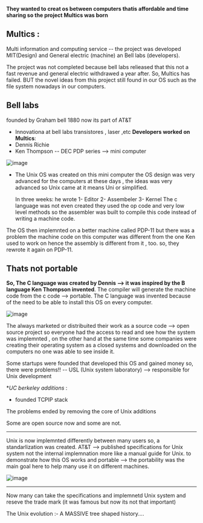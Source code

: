 **They wanted to creat os between computers thatis affordable and time sharing so the project Multics was born**


## Multics :
  Multi information and computing service -- the project was developed MIT(Design) and General electric (machine) an Bell labs (developers).

  The project was not completed because bell labs relieased that this not a fast revenue and general electric withdrawed a year after. So, Multics has failed.
  BUT the novel ideas from this project still found in our OS such as the file system nowadays in our computers.

## Bell labs 

founded by Graham bell 1880 now its part of AT&T 
- Innovationa at bell labs transistores , laser ,etc 
**Developers worked on Multics**:
- Dennis Richie
- Ken Thompson -- DEC PDP series --> mini computer



![image](https://github.com/user-attachments/assets/5819b7bf-7f7d-4bf7-a6c7-52c120b2d900)


- The Unix OS was created on this mini computer
    the OS design was very advanced for the computers at these days , the ideas was very advanced so Unix came at it means Uni or simplified.

  In three weeks:
  he wrote
  1- Editor
  2- Assembeler
  3- Kernel
  The c language was not even created they used the op code and very low level methods so the assembler was built to compile this code instead of writing a machine code.

The OS then implemnted on a better machine called PDP-11 
but there was a problem the machine code on this computer was different from the one Ken used to work on hence the assembly is different from it , too.
so, they rewrote it again on PDP-11. 
## Thats not portable 

**So, The C language was created by Dennis --> it was inspired by the B language Ken Thompson invented**.
The compiler will generate the machine code from the c code --> portable.
The C language was invented because of the need to be able to install this OS on every computer.


![image](https://github.com/user-attachments/assets/a15cd7f6-5172-425a-8fcb-f090597c5bfd)



  The always marketed or distribuited their work as a source code --> open source project so everyone had the access to read and see how the system was implemnted , 
  on the other hand at the same time some companies were creating their operating system as a closed systems and downloaded on the computers no one was able to see inside it.


Some startups were founded that developed this OS and gained money so, there were problems!!
-- USL (Unix system laboratory) --> responsible for Unix development

**UC berkeley additions* :
- founded TCPIP stack

The problems ended by removing the core of Unix additions 

Some are open source now and some are not.



-----------------------------------------------------------------------------------------


Unix is now implemnted differently between many users so, a standarlization was created.
 AT&T --> published specifications for Unix system not the internal implemnation more like a manual guide for Unix.
to demonstrate how this OS works and portable --> the portability was the main goal here to help many use it on different machines.




 
![image](https://github.com/user-attachments/assets/c1a13c54-a5c0-42f1-a58e-018a782805b8)



--------------------------------------------------------------------------------------------------------------

Now many can take the specifications and implemnetd Unix system and reseve the trade mark (it was famous but now its not that important)

The Unix evolution :- A MASSIVE tree shaped history....









